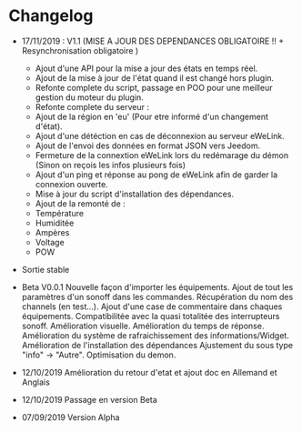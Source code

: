 # Changelog

- 17/11/2019 : V1.1 (MISE A JOUR DES DEPENDANCES OBLIGATOIRE !! + Resynchronisation obligatoire )
	- Ajout d'une API pour la mise a jour des états en temps réel.
	- Ajout de la mise à jour de l'état quand il est changé hors plugin.
	- Refonte complete du script, passage en POO pour une meilleur gestion du moteur du plugin.
	- Refonte complete du serveur : 
	- Ajout de la région en 'eu' (Pour etre informé d'un changement d'état).
	- Ajout d'une détéction en cas de déconnexion au serveur eWeLink.
	- Ajout de l'envoi des données en format JSON vers Jeedom.
	- Fermeture de la connextion eWeLink lors du redémarage du démon (Sinon on reçois les infos plusieurs fois)
	- Ajout d'un ping et réponse au pong de eWeLink afin de garder la connexion ouverte.
	- Mise à jour du script d'installation des dépendances.
	- Ajout de la remonté de : 
	- Température
	- Humiditée
	- Ampères
	- Voltage
	- POW

- Sortie stable
- Beta V0.0.1
	Nouvelle façon d'importer les équipements.
	Ajout de tout les paramètres d'un sonoff dans les commandes.
	Récupération du nom des channels (en test...).
	Ajout d'une case de commentaire dans chaques équipements.
	Compatibilitée avec la quasi totalitée des interrupteurs sonoff.
	Amélioration visuelle.
	Amélioration du temps de réponse.
	Amélioration du système de rafraichissement des informations/Widget.
	Amélioration de l'installation des dépendances
	Ajustement du sous type "info" -> "Autre".
	Optimisation du demon.
- 12/10/2019 Amélioration du retour d'etat et ajout doc en Allemand et Anglais
- 12/10/2019 Passage en version Beta
- 07/09/2019 Version Alpha
